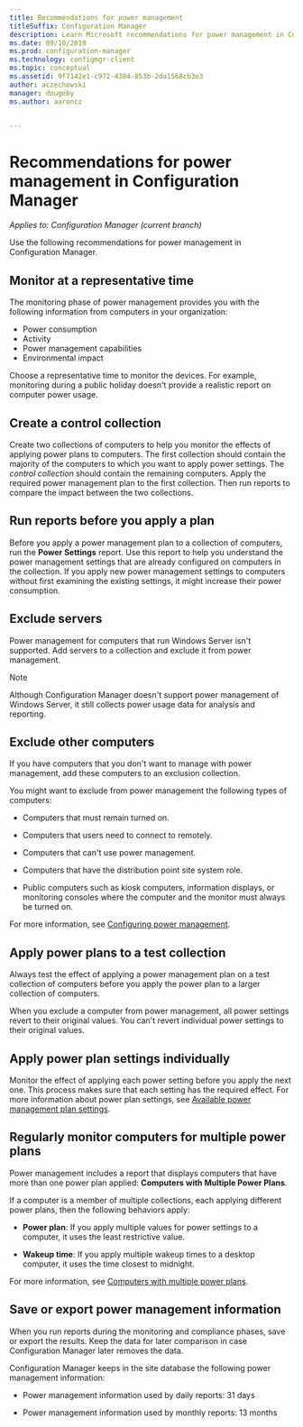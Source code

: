 ```yaml
---
title: Recommendations for power management
titleSuffix: Configuration Manager
description: Learn Microsoft recommendations for power management in Configuration Manager.
ms.date: 09/10/2019
ms.prod: configuration-manager
ms.technology: configmgr-client
ms.topic: conceptual
ms.assetid: 9f7142e1-c972-4384-853b-2da1568cb3e3
author: aczechowski
manager: dougeby
ms.author: aaroncz


---
```


# Recommendations for power management in Configuration Manager

*Applies to: Configuration Manager (current branch)*

Use the following recommendations for power management in Configuration Manager.  

## Monitor at a representative time

The monitoring phase of power management provides you with the following information from computers in your organization:

- Power consumption
- Activity
- Power management capabilities
- Environmental impact

Choose a representative time to monitor the devices. For example, monitoring during a public holiday doesn't provide a realistic report on computer power usage.

## Create a control collection

Create two collections of computers to help you monitor the effects of applying power plans to computers. The first collection should contain the majority of the computers to which you want to apply power settings. The *control collection* should contain the remaining computers. Apply the required power management plan to the first collection. Then run reports to compare the impact between the two collections.  

## Run reports before you apply a plan

Before you apply a power management plan to a collection of computers, run the **Power Settings** report. Use this report to help you understand the power management settings that are already configured on computers in the collection. If you apply new power management settings to computers without first examining the existing settings, it might increase their power consumption.  

## Exclude servers

Power management for computers that run Windows Server isn't supported. Add servers to a collection and exclude it from power management.  

> [!NOTE]
> Although Configuration Manager doesn't support power management of Windows Server, it still collects power usage data for analysis and reporting.

## Exclude other computers

If you have computers that you don't want to manage with power management, add these computers to an exclusion collection.  

You might want to exclude from power management the following types of computers:

- Computers that must remain turned on.  

- Computers that users need to connect to remotely.  

- Computers that can't use power management.  

- Computers that have the distribution point site system role.  

- Public computers such as kiosk computers, information displays, or monitoring consoles where the computer and the monitor must always be turned on.  

For more information, see [Configuring power management](/sccm/core/clients/manage/power/configuring-power-management).  

## Apply power plans to a test collection

Always test the effect of applying a power management plan on a test collection of computers before you apply the power plan to a larger collection of computers.  

When you exclude a computer from power management, all power settings revert to their original values. You can't revert individual power settings to their original values.  

## Apply power plan settings individually

Monitor the effect of applying each power setting before you apply the next one. This process makes sure that each setting has the required effect. For more information about power plan settings, see [Available power management plan settings](/sccm/core/clients/manage/power/create-and-apply-power-plans#BKMK_Plans).  

## Regularly monitor computers for multiple power plans

Power management includes a report that displays computers that have more than one power plan applied: **Computers with Multiple Power Plans**.

If a computer is a member of multiple collections, each applying different power plans, then the following behaviors apply:  

- **Power plan**: If you apply multiple values for power settings to a computer, it uses the least restrictive value.  

- **Wakeup time**: If you apply multiple wakeup times to a desktop computer, it uses the time closest to midnight.  

For more information, see [Computers with multiple power plans](/sccm/core/clients/manage/power/monitor-and-plan-for-power-management#BKMK_Multiple).  

## Save or export power management information

When you run reports during the monitoring and compliance phases, save or export the results. Keep the data for later comparison in case Configuration Manager later removes the data.  

Configuration Manager keeps in the site database the following power management information:

- Power management information used by daily reports: 31 days

- Power management information used by monthly reports: 13 months
